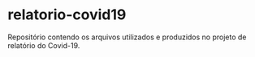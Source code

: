 # relatorio-covid19
Repositório contendo os arquivos utilizados e produzidos no projeto de relatório do Covid-19.
